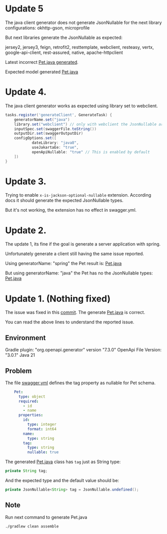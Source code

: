 # Update 5

The java client generator does not generate JsonNullable for the next library configurations: okhttp-gson, microprofile

But next libraries generate the JsonNullable as expected:

  jersey2, jersey3, feign, retrofit2, resttemplate, webclient, resteasy, vertx, google-api-client, rest-assured, native, apache-httpclient

Latest incorrect [Pet.java generated](build/generated-src/swagger/src/main/java/org/openapitools/client/model/Pet.java).

Expected model generated [Pet.java](src/test/resources/Pet.java)

# Update 4.

The java client generator works as expected using library set to webclient.

```groovy
tasks.register('generateClient', GenerateTask) {
    generatorName.set("java")
    library.set("webclient") // only with webclient the JsonNullable are generated properly
    inputSpec.set(swaggerFile.toString())
    outputDir.set(swaggerOutputDir)
    configOptions.set([
            dateLibrary: "java8",
            useJakartaEe: "true",
            openApiNullable: "true" // This is enabled by default
    ])
}
```

# Update 3.

Trying to enable `x-is-jackson-optional-nullable` extension. According docs it should generate the expected JsonNullable types.

But it's not working, the extension has no effect in swagger.yml.

# Update 2.

The update 1, its fine if the goal is generate a server application with spring.

Unfortunately generate a client still having the same issue reported.

Using generatorName: "spring" the Pet result is: [Pet.java](src/test/resources/Pet.java)

But using generatorName: "java" the Pet has no the JsonNullable types: [Pet.java](build/generated-src/swagger/src/main/java/org/openapitools/client/model/Pet.java)

# Update 1. (Nothing fixed)

The issue was fixed in this [commit](https://github.com/robertop87/opengen/commit/540a8dd4f6e51f4b95eff452f63e32a10dc50a48). The generate [Pet.java](src/test/resources/Pet.java) is correct.

You can read the above lines to understand the reported issue.


## Environment

Gradle plugin: "org.openapi.generator" version "7.3.0"
OpenApi File Version: "3.0.1"
Java 21

## Problem

The file [swagger.yml](swagger.yml) defines the tag property as nullable for Pet schema.

```yaml
    Pet:
      type: object
      required:
        - id
        - name
      properties:
        id:
          type: integer
          format: int64
        name:
          type: string
        tag:
          type: string
          nullable: true 
```

The generated [Pet.java](build/generated-src/swagger/src/main/java/org/openapitools/client/model/Pet.java) class has `tag` just as String type:

```java
private String tag;
```

And the expected type and the default value should be:

```java
private JsonNullable<String> tag = JsonNullable.undefined();
```

## Note

Run next command to generate Pet.java

```shell
./gradlew clean assemble
```
